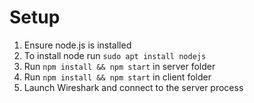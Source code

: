 # Setup

1) Ensure node.js is installed
  1) To install node run `sudo apt install nodejs`
2) Run `npm install && npm start` in server folder
3) Run `npm install && npm start` in client folder
4) Launch Wireshark and connect to the server process
